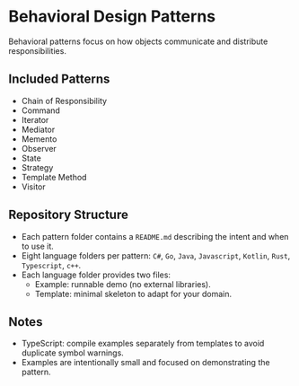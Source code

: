 # Behavioral Design Patterns

Behavioral patterns focus on how objects communicate and distribute responsibilities.

## Included Patterns
- Chain of Responsibility
- Command
- Iterator
- Mediator
- Memento
- Observer
- State
- Strategy
- Template Method
- Visitor

## Repository Structure
- Each pattern folder contains a `README.md` describing the intent and when to use it.
- Eight language folders per pattern: `C#`, `Go`, `Java`, `Javascript`, `Kotlin`, `Rust`, `Typescript`, `c++`.
- Each language folder provides two files:
  - Example: runnable demo (no external libraries).
  - Template: minimal skeleton to adapt for your domain.

## Notes
- TypeScript: compile examples separately from templates to avoid duplicate symbol warnings.
- Examples are intentionally small and focused on demonstrating the pattern.
